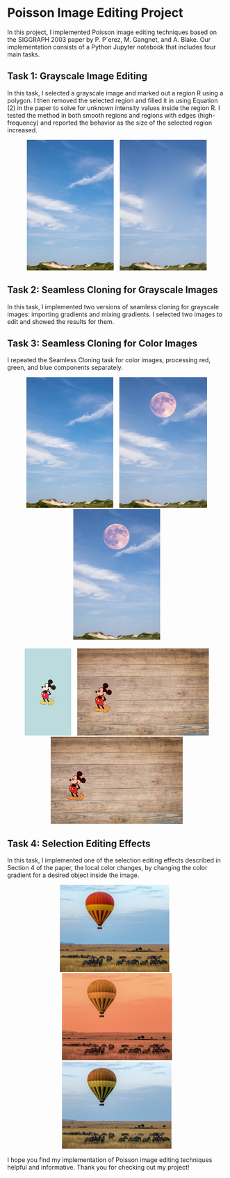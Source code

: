 # Poisson Image Editing Project
In this project, I implemented Poisson image editing techniques based on the SIGGRAPH 2003 paper by P. P´erez, M. Gangnet, and A. Blake. Our implementation consists of a Python Jupyter notebook that includes four main tasks.

## Task 1: Grayscale Image Editing
In this task, I selected a grayscale image and marked out a region R using a polygon. I then removed the selected region and filled it in using Equation (2) in the paper to solve for unknown intensity values inside the region R. I tested the method in both smooth regions and regions with edges (high-frequency) and reported the behavior as the size of the selected region increased.


<div align="center">
  <img src="sky.jpg" style="height: 300px; object-fit: contain; margin-right: 10px;">
  <img src="results/fill.png" style="height: 300px; object-fit: contain;">
</div>


## Task 2: Seamless Cloning for Grayscale Images
In this task, I implemented two versions of seamless cloning for grayscale images: importing gradients and mixing gradients. I selected two images to edit and showed the results for them.


## Task 3: Seamless Cloning for Color Images
I repeated the Seamless Cloning task for color images, processing red, green, and blue components separately.

<div align="center">
  <img src="sky.jpg" style="height: 300px; object-fit: contain; margin-right: 10px;">
  <img src="results/gradient_moon.png" style="height: 300px; object-fit: contain;">
  <img src="results/seamless-moon.png" style="height: 300px; object-fit: contain;">
</div>
<br>
<div align="center">
  <img src="mickey.jpg" style="height: 200px; object-fit: contain; margin-right: 10px;">
  <img src="results/gradient_mickey.png" style="height: 200px; object-fit: contain;">
  <img src="results/seamless_mickey.png" style="height: 200px; object-fit: contain;">
</div>

## Task 4: Selection Editing Effects
In this task, I implemented one of the selection editing effects described in Section 4 of the paper, the local color changes, by changing the color gradient for a desired object inside the image.

<div align="center">
  <img src="baloon.jpg" style="height: 200px; object-fit: contain; margin-right: 10px;">
  <img src="results/baloon-red.png" style="height: 200px; object-fit: contain;">
  <img src="results/baloon-change.png" style="height: 200px; object-fit: contain;">
</div>

I hope you find my implementation of Poisson image editing techniques helpful and informative. Thank you for checking out my project!
